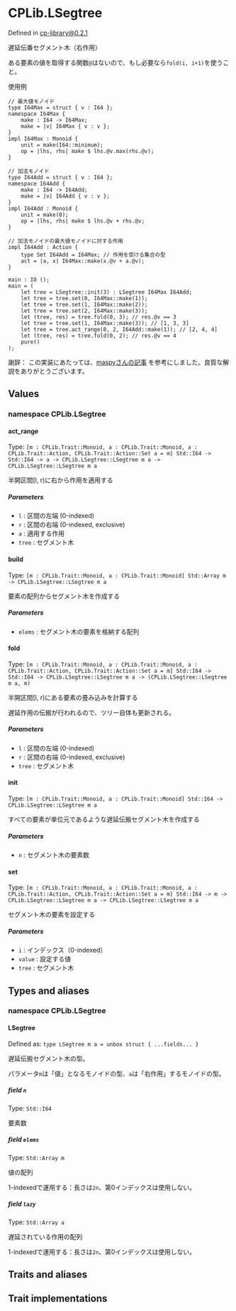 # CPLib.LSegtree

Defined in cp-library@0.2.1

遅延伝番セグメント木（右作用）

ある要素の値を取得する関数`@`はないので、もし必要なら`fold(i, i+1)`を使うこと。

使用例
```
// 最大値モノイド
type I64Max = struct { v : I64 };
namespace I64Max {
    make : I64 -> I64Max;
    make = |v| I64Max { v : v };
}
impl I64Max : Monoid {
    unit = make(I64::minimum);
    op = |lhs, rhs| make $ lhs.@v.max(rhs.@v);
}

// 加法モノイド
type I64Add = struct { v : I64 };
namespace I64Add {
    make : I64 -> I64Add;
    make = |v| I64Add { v : v };
}
impl I64Add : Monoid {
    unit = make(0);
    op = |lhs, rhs| make $ lhs.@v + rhs.@v;
}

// 加法モノイドの最大値モノイドに対する作用
impl I64Add : Action {
    type Set I64Add = I64Max; // 作用を受ける集合の型
    act = |a, x| I64Max::make(x.@v + a.@v);
}

main : IO ();
main = (
    let tree = LSegtree::init(3) : LSegtree I64Max I64Add;
    let tree = tree.set(0, I64Max::make(1));
    let tree = tree.set(1, I64Max::make(2));
    let tree = tree.set(2, I64Max::make(3));
    let (tree, res) = tree.fold(0, 3); // res.@v == 3
    let tree = tree.set(1, I64Max::make(3)); // [1, 3, 3]
    let tree = tree.act_range(0, 2, I64Add::make(1)); // [2, 4, 4]
    let (tree, res) = tree.fold(0, 2); // res.@v == 4
    pure()
);
```

謝辞：
この実装にあたっては、[maspyさんの記事](https://maspypy.com/segment-tree-%e3%81%ae%e3%81%8a%e5%8b%89%e5%bc%b72) を参考にしました。良質な解説をありがとうございます。

## Values

### namespace CPLib.LSegtree

#### act_range

Type: `[m : CPLib.Trait::Monoid, a : CPLib.Trait::Monoid, a : CPLib.Trait::Action, CPLib.Trait::Action::Set a = m] Std::I64 -> Std::I64 -> a -> CPLib.LSegtree::LSegtree m a -> CPLib.LSegtree::LSegtree m a`

半開区間[l, r)に右から作用を適用する

##### Parameters

- `l` : 区間の左端 (0-indexed)
- `r` : 区間の右端 (0-indexed, exclusive)
- `a` : 適用する作用
- `tree` : セグメント木

#### build

Type: `[m : CPLib.Trait::Monoid, a : CPLib.Trait::Monoid] Std::Array m -> CPLib.LSegtree::LSegtree m a`

要素の配列からセグメント木を作成する

##### Parameters

- `elems` : セグメント木の要素を格納する配列

#### fold

Type: `[m : CPLib.Trait::Monoid, a : CPLib.Trait::Monoid, a : CPLib.Trait::Action, CPLib.Trait::Action::Set a = m] Std::I64 -> Std::I64 -> CPLib.LSegtree::LSegtree m a -> (CPLib.LSegtree::LSegtree m a, m)`

半開区間[l, r)にある要素の畳み込みを計算する

遅延作用の伝搬が行われるので、ツリー自体も更新される。

##### Parameters

- `l` : 区間の左端 (0-indexed)
- `r` : 区間の右端 (0-indexed, exclusive)
- `tree` : セグメント木

#### init

Type: `[m : CPLib.Trait::Monoid, a : CPLib.Trait::Monoid] Std::I64 -> CPLib.LSegtree::LSegtree m a`

すべての要素が単位元であるような遅延伝搬セグメント木を作成する

##### Parameters

- `n` : セグメント木の要素数

#### set

Type: `[m : CPLib.Trait::Monoid, a : CPLib.Trait::Monoid, a : CPLib.Trait::Action, CPLib.Trait::Action::Set a = m] Std::I64 -> m -> CPLib.LSegtree::LSegtree m a -> CPLib.LSegtree::LSegtree m a`

セグメント木の要素を設定する

##### Parameters

- `i` : インデックス（0-indexed）
- `value` : 設定する値
- `tree` : セグメント木

## Types and aliases

### namespace CPLib.LSegtree

#### LSegtree

Defined as: `type LSegtree m a = unbox struct { ...fields... }`

遅延伝搬セグメント木の型。

パラメータ`m`は「値」となるモノイドの型、`a`は「右作用」するモノイドの型。

##### field `n`

Type: `Std::I64`

要素数

##### field `elems`

Type: `Std::Array m`

値の配列

1-indexedで運用する：長さは`2n`、第0インデックスは使用しない。

##### field `lazy`

Type: `Std::Array a`

遅延されている作用の配列

1-indexedで運用する：長さは`2n`、第0インデックスは使用しない。

## Traits and aliases

## Trait implementations